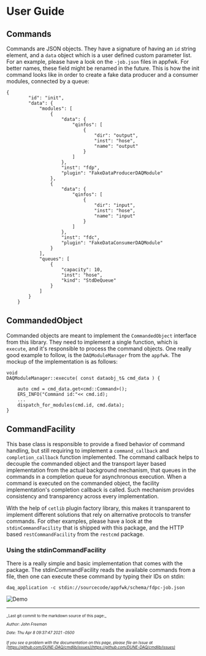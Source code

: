 # User Guide
## Commands
Commands are JSON objects. They have a signature of having an `id` string element, and a `data` object which is a user defined custom parameter list. For an example, please have a look on the `-job.json` files in appfwk. For better names, these field might be renamed in the future. This is how the init command looks like in order to create a fake data producer and a consumer modules, connected by a queue:
```
{
        "id": "init",
        "data": {
            "modules": [
                {
                    "data": {
                        "qinfos": [
                            {
                                "dir": "output",
                                "inst": "hose",
                                "name": "output"
                            }
                        ]
                    },
                    "inst": "fdp",
                    "plugin": "FakeDataProducerDAQModule"
                },
                {
                    "data": {
                        "qinfos": [
                            {
                                "dir": "input",
                                "inst": "hose",
                                "name": "input"
                            }
                        ]
                    },
                    "inst": "fdc",
                    "plugin": "FakeDataConsumerDAQModule"
                }
            ],
            "queues": [
                {
                    "capacity": 10,
                    "inst": "hose",
                    "kind": "StdDeQueue"
                }
            ]
        }
    }
```

## CommandedObject
Commanded objects are meant to implement the `CommandedObject` interface from this library. They need to implement a single function, which is `execute`, and it's responsible to process the command objects. One really good example to follow, is the `DAQModuleManager` from the `appfwk`. The mockup of the implementation is as follows:
```
void
DAQModuleManager::execute( const dataobj_t& cmd_data ) {

    auto cmd = cmd_data.get<cmd::Command>();
    ERS_INFO("Command id:"<< cmd.id);
    ...
    dispatch_for_modules(cmd.id, cmd.data);
}
```

## CommandFacility
This base class is responsible to provide a fixed behavior of command handling, but still requiring to implement a `command_callback` and `completion_callback` function implemented. The command callback helps to decouple the commanded object and the transport layer based implementation from the actual background mechanism, that queues in the commands in a completion queue for asynchronous execution. When a command is executed on the commanded object, the facility implementation's completion callback is called. Such mechanism provides consistency and transparency across every implementation.

With the help of `cetlib` plugin factory library, this makes it transparent to implement different solutions that rely on alternative protocols to transfer commands. For other examples, please have a look at the `stdinCommandFacility` that is shipped with this package, and the HTTP based `restCommandFacility` from the `restcmd` package.

### Using the stdinCommandFacility
There is a really simple and basic implementation that comes with the package.
The stdinCommandFacility reads the available commands from a file, then one can
execute these command by typing their IDs on stdin:

    daq_application -c stdin://sourcecode/appfwk/schema/fdpc-job.json

![Demo](https://cernbox.cern.ch/index.php/s/BxvvU0PlPuyHjla/download)

-----

<font size="1">
_Last git commit to the markdown source of this page:_


_Author: John Freeman_

_Date: Thu Apr 8 09:37:47 2021 -0500_

_If you see a problem with the documentation on this page, please file an Issue at [https://github.com/DUNE-DAQ/cmdlib/issues](https://github.com/DUNE-DAQ/cmdlib/issues)_
</font>
